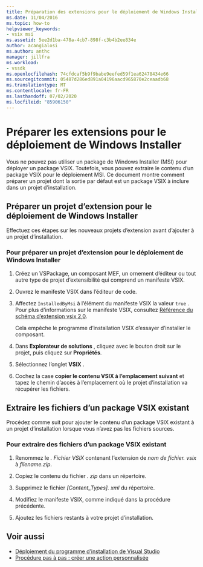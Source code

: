 ```yaml
---
title: Préparation des extensions pour le déploiement de Windows Installer | Microsoft Docs
ms.date: 11/04/2016
ms.topic: how-to
helpviewer_keywords:
- vsix msi
ms.assetid: 5ee2d1ba-478a-4cb7-898f-c3b4b2ee834e
author: acangialosi
ms.author: anthc
manager: jillfra
ms.workload:
- vssdk
ms.openlocfilehash: 74cfdcaf5b9f9babe9eefed59f1ea62478434e66
ms.sourcegitcommit: 05487d286ed891a04196aacd965870e2ceaadb68
ms.translationtype: MT
ms.contentlocale: fr-FR
ms.lasthandoff: 07/02/2020
ms.locfileid: "85906150"
---
```

# <a name="prepare-extensions-for-windows-installer-deployment"></a>Préparer les extensions pour le déploiement de Windows Installer
Vous ne pouvez pas utiliser un package de Windows Installer (MSI) pour déployer un package VSIX. Toutefois, vous pouvez extraire le contenu d’un package VSIX pour le déploiement MSI. Ce document montre comment préparer un projet dont la sortie par défaut est un package VSIX à inclure dans un projet d’installation.

## <a name="prepare-an-extension-project-for-windows-installer-deployment"></a>Préparer un projet d’extension pour le déploiement de Windows Installer
 Effectuez ces étapes sur les nouveaux projets d’extension avant d’ajouter à un projet d’installation.

### <a name="to-prepare-an-extension-project-for-windows-installer-deployment"></a>Pour préparer un projet d’extension pour le déploiement de Windows Installer

1. Créez un VSPackage, un composant MEF, un ornement d’éditeur ou tout autre type de projet d’extensibilité qui comprend un manifeste VSIX.

2. Ouvrez le manifeste VSIX dans l’éditeur de code.

3. Affectez `InstalledByMsi` à l’élément du manifeste VSIX la valeur `true` . Pour plus d’informations sur le manifeste VSIX, consultez [Référence du schéma d’extension vsix 2,0](../extensibility/vsix-extension-schema-2-0-reference.md).

     Cela empêche le programme d’installation VSIX d’essayer d’installer le composant.

4. Dans **Explorateur de solutions** , cliquez avec le bouton droit sur le projet, puis cliquez sur **Propriétés**.

5. Sélectionnez l’onglet **VSIX** .

6. Cochez la case **copier le contenu VSIX à l’emplacement suivant** et tapez le chemin d’accès à l’emplacement où le projet d’installation va récupérer les fichiers.

## <a name="extract-files-from-an-existing-vsix-package"></a>Extraire les fichiers d’un package VSIX existant
 Procédez comme suit pour ajouter le contenu d’un package VSIX existant à un projet d’installation lorsque vous n’avez pas les fichiers sources.

### <a name="to-extract-files-from-an-existing-vsix-package"></a>Pour extraire des fichiers d’un package VSIX existant

1. Renommez le *. Fichier VSIX* contenant l’extension de *nom de fichier. vsix* à *filename.zip*.

2. Copiez le contenu du fichier *. zip* dans un répertoire.

3. Supprimez le fichier *[Content_Types]. xml* du répertoire.

4. Modifiez le manifeste VSIX, comme indiqué dans la procédure précédente.

5. Ajoutez les fichiers restants à votre projet d’installation.

## <a name="see-also"></a>Voir aussi
- [Déploiement du programme d’installation de Visual Studio](https://msdn.microsoft.com/library/121be21b-b916-43e2-8f10-8b080516d2a0)
- [Procédure pas à pas : créer une action personnalisée](/previous-versions/visualstudio/visual-studio-2010/d9k65z2d(v=vs.100))
